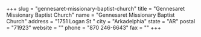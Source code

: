 +++
slug = "gennesaret-missionary-baptist-church"
title = "Gennesaret Missionary Baptist Church"
name = "Gennesaret Missionary Baptist Church"
address = "1751 Logan St "
city = "Arkadelphia"
state = "AR"
postal = "71923"
website = ""
phone = "870 246-6643"
fax = ""
+++
